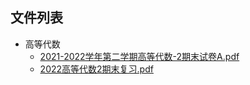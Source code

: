 

## 文件列表

- 高等代数
    - [2021-2022学年第二学期高等代数-2期末试卷A.pdf](https://github.com/Nagi-ovo/BJUT-AI/raw/master/./%E9%AB%98%E7%AD%89%E4%BB%A3%E6%95%B0/2021-2022%E5%AD%A6%E5%B9%B4%E7%AC%AC%E4%BA%8C%E5%AD%A6%E6%9C%9F%E9%AB%98%E7%AD%89%E4%BB%A3%E6%95%B0-2%E6%9C%9F%E6%9C%AB%E8%AF%95%E5%8D%B7A.pdf)
    - [2022高等代数2期末复习.pdf](https://github.com/Nagi-ovo/BJUT-AI/raw/master/./%E9%AB%98%E7%AD%89%E4%BB%A3%E6%95%B0/2022%E9%AB%98%E7%AD%89%E4%BB%A3%E6%95%B02%E6%9C%9F%E6%9C%AB%E5%A4%8D%E4%B9%A0.pdf)

